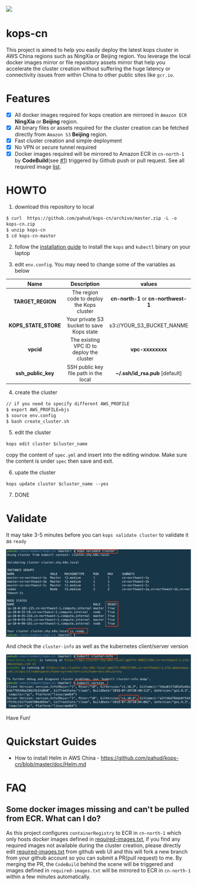 ![](https://codebuild.us-west-2.amazonaws.com/badges?uuid=eyJlbmNyeXB0ZWREYXRhIjoibG51QU90bjlHekkzNlJkTHl1M3RWWi9MdVZ0YUE2TEhIMlVTUXNobzlyWEd4eklNVkk2NzJ6MS8zcy9tZCt4UVJXUU9FWTVZVlNIQlVZZVZjeEc2R1NvPSIsIml2UGFyYW1ldGVyU3BlYyI6IlhnZm9qa1lXaTEwVUloSksiLCJtYXRlcmlhbFNldFNlcmlhbCI6MX0%3D&branch=master)

# kops-cn
This project is aimed to help you easily deploy the latest kops cluster in AWS China regions such as NingXia or Beijing region. You leverage the local docker images mirror or file repository assets mirror that help you accelerate the cluster creation without suffering the huge latency or connectivity issues from within China to other public sites like `gcr.io`.

# Features
- [x] All docker images required for kops creation are mirrored in `Amazon ECR` **NingXia** or **Beijing** region.
- [x] All binary files or assets required for the cluster creation can be fetched directly from `Amazon S3` **Beijing** region.
- [x] Fast cluster creation and simple deployment
- [x] No VPN or secure tunnel required
- [x] Docker images required will be mirrored to Amazon ECR in `cn-north-1` by **CodeBuild**(see [#1](https://github.com/pahud/kops-cn/issues/1)) triggered by Github push or pull request. See all required image [list](https://github.com/pahud/kops-cn/blob/master/mirror/required-images.txt).

# HOWTO

1. download this repository to local
```
$ curl  https://github.com/pahud/kops-cn/archive/master.zip -L -o kops-cn.zip
$ unzip kops-cn
$ cd kops-cn-master
```

2. follow the [installation guide](https://github.com/kubernetes/kops/blob/master/docs/install.md) to install the `kops` and `kubectl` binary on your laptop

3. edit `env.config`. You may need to change some of the variables as below


|        Name        |                    Description                     | values |
| :----------------: | :----------------------------------------------------------: | :------------------------: |
| **TARGET_REGION** | The region code to deploy the Kops cluster          |   **cn-north-1** or **cn-northwest-1**  |
| **KOPS_STATE_STORE** | Your private S3 bucket to save Kops state | s3://YOUR_S3_BUCKET_NANME |
| **vpcid** | The existing VPC ID to deploy the cluster | **vpc-xxxxxxxx** |
| **ssh_public_key** | SSH public key file path in the local | **~/.ssh/id_rsa.pub** [default] |

4. create the cluster
```
// if you need to specify different AWS_PROFILE
$ export AWS_PROFILE=bjs
$ source env.config
$ bash create_cluster.sh
```

5. edit the cluster
```
kops edit cluster $cluster_name
```
copy the content of `spec.yml` and insert into the editing window. Make sure the content is under `spec` then save and exit.

6. upate the cluster
```
kops update cluster $cluster_name --yes
```

7. DONE


# Validate

It may take 3-5 minutes before you can `kops validate cluster` to validate it as `ready`

![](./images/01.png)



And check the `cluster-info` as well as the kubernetes client/server version

![](./images/02.png)



Have Fun!

# Quickstart Guides
* How to install Helm in AWS China - https://github.com/pahud/kops-cn/blob/master/doc/Helm.md


# FAQ

## Some docker images missing and can't be pulled from ECR. What can I do?
As this project configures `containerRegistry` to ECR in `cn-north-1` which only hosts docker images defined in [required-images.txt](https://github.com/pahud/kops-cn/blob/master/mirror/required-images.txt), if you find any required images not available during the cluster creation, please directly edit [required-images.txt](https://github.com/pahud/kops-cn/blob/master/mirror/required-images.txt) from github web UI and this will fork a new branch from your github account so you can submit a PR(pull request) to me. By merging the PR, the `CodeBuild` behind the scene will be triggered and images defined in `required-images.txt` will be mirrored to ECR in `cn-north-1` within a few minutes automatically.
